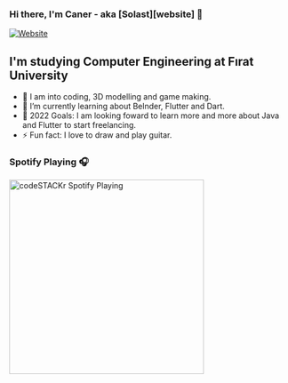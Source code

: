 ### Hi there, I'm Caner - aka [Solast][website] 👋

[![Website](https://raw.githubusercontent.com/simple-icons/simple-icons/6eee268a486b5dd794975a93cadc5af45d780a0c/icons/instagram.svg)](https://www.instagram.com/1solast/)

## I'm studying Computer Engineering at Fırat University

- 🔭 I am into coding, 3D modelling and game making.
- 🌱 I’m currently learning about Belnder, Flutter and Dart.
- 🥅 2022 Goals: I am looking foward to learn more and more about Java and Flutter to start freelancing.
- ⚡ Fun fact: I love to draw and play guitar.

### Spotify Playing 🎧

[<img src="https://now-playing-codestackr.vercel.app/api/spotify-playing" alt="codeSTACKr Spotify Playing" width="350" />](https://open.spotify.com/playlist/6EV5WCkFfG8JgC4xKwtCGu)
